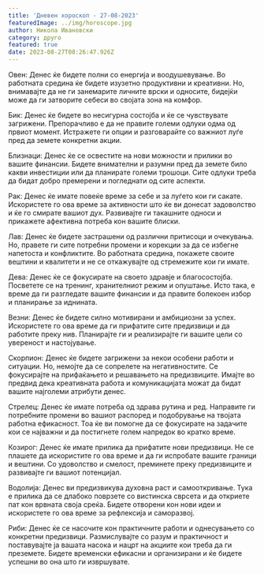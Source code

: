 ```yaml
---
title: 'Дневен хороскоп - 27-08-2023'
featuredImage: ../img/horoscope.jpg
author: Никола Ивановски
category: друго
featured: true
date: 2023-08-27T08:26:47.926Z
---
```

Овен: Денес ќе бидете полни со енергија и воодушевување. Во работната средина ќе бидете изузетно продуктивни и креативни. Но, внимавајте да не ги занемарите личните врски и односите, бидејќи може да ги затворите себеси во својата зона на комфор.

Бик: Денес ќе бидете во несигурна состојба и ќе се чувствувате загрижени. Препорачливо е да не правите големи одлуки одма од првиот момент. Истражете ги опции и разговарайте со важниот луѓе пред да земете конкретни акции.

Близнаци: Денес ќе се освестите на нови можности и прилики во вашите финансии. Бидете внимателни и разумни пред да земете било какви инвестиции или да планирате големи трошоци. Сите одлуки треба да бидат добро премерени и погледнати од сите аспекти.

Рак: Денес ќе имате повеќе време за себе и за луѓето кои ги сакате. Искористете го ова време за активности што ќе ви донесат задоволство и ќе го смирате вашиот дух. Развивајте ги такашните односи и прикажете афективна потреба кон вашите блиски.

Лав: Денес ќе бидете застрашени од различни притисоци и очекувања. Но, правете ги сите потребни промени и корекции за да се избегне напетоста и конфликтите. Во работната средина, покажете своите вештини и квалитети и не се откажувајте од стремежите кои ги имате.

Дева: Денес ќе се фокусирате на своето здравје и благосостојба. Посветете се на тренинг, хранителниот режим и опуштање. Исто така, е време да ги разгледате вашите финансии и да правите болекоен избор и планирање за иднината.

Везни: Денес ќе бидете силно мотивирани и амбициозни за успех. Искористете го ова време да ги прифатите сите предизвици и да работите преку нив. Планирајте ги и реализирајте ги вашите цели со увереност и настојување.

Скорпион: Денес ќе бидете загрижени за некои особени работи и ситуации. Но, немојте да се сопрелете на негативностите. Се фокусирајте на прифаќањето и решавањето на предизвиците. Имајте во предвид дека креативната работа и комуникацијата можат да бидат вашите најголеми атрибути денес.

Стрелец: Денес ќе имате потреба од здрава рутина и ред. Направите ги потребните промени во вашиот распоред и подобрување на твојата работна ефикасност. Тоа ќе ви помогне да се фокусирате на задачите кои се најважни и да постигнете голем напредок во кратко време.

Козирог: Денес ќе имате прилика да прифатите нови предизвици. Не се плашете да искористите го ова време и да ги испробате вашите граници и вештини. Со удоволство и смелост, преминете преку предизвиците и развивајте ги вашиот потенцијал.

Водолија: Денес ви предизвикува духовна раст и самооткривање. Тука е прилика да се длабоко поврзете со вистинска сврсета и да откриете пат кон врвната своја среќа. Бидете отворени кон нови идеи и искористете го ова време за рефлексија и саморазвој.

Риби: Денес ќе се насочите кон практичните работи и однесувањето со конкретни предизвици. Размислувајте со разум и практичност и поставувајте ја вашата насока и нацрт на акциите кои треба да ги преземете. Бидете временски ефикасни и организирани и ќе бидете успешни во она што ги извршувате.